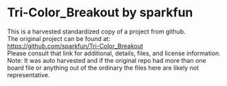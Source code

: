 
# Tri-Color_Breakout by sparkfun  
This is a harvested standardized copy of a project from github.  
The original project can be found at:  
https://github.com/sparkfun/Tri-Color_Breakout  
Please consult that link for additional, details, files, and license information.  
Note: It was auto harvested and if the original repo had more than one board file or anything out of the ordinary the files here are likely not representative.  
    